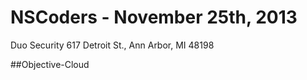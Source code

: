 # NSCoders - November 25th, 2013
Duo Security
617 Detroit St.,
Ann Arbor, MI 48198


##Objective-Cloud
